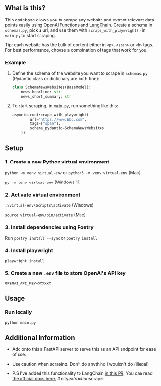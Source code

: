 ## What is this?

This codebase allows you to scrape any website and extract relevant data points easily using [OpenAI Functions](https://openai.com/blog/function-calling-and-other-api-updates) and [LangChain](https://python.langchain.com/docs/get_started/introduction).
Create a schema in `schemas.py`, pick a url, and use them with `scrape_with_playwright()` in `main.py` to start scraping.

Tip: each website has the bulk of content either in `<p>`, `<span>` or `<h>` tags. For best performance, choose a combination of tags that work for you.

### Example

1. Define the schema of the website you want to scrape in `schemas.py` (Pydantic class or dictionary are both fine):

   ```python
   class SchemaNewsWebsites(BaseModel):
       news_headline: str
       news_short_summary: str
   ```

2. To start scraping, in `main.py`, run something like this:

   ```python
   asyncio.run(scrape_with_playwright(
           url="https://www.bbc.com",
           tags=["span"],
           schema_pydantic=SchemaNewsWebsites
       ))
   ```

## Setup


### 1. Create a new Python virtual environment


`python -m venv virtual-env` or `python3 -m venv virtual-env` (Mac)

`py -m venv virtual-env` (Windows 11)

### 2. Activate virtual environment

`.\virtual-env\Scripts\activate` (Windows)

`source virtual-env/bin/activate` (Mac)

### 3. Install dependencies using Poetry

Run `poetry install --sync` or `poetry install`

### 4. Install playwright

```bash
playwright install
```

### 5. Create a new `.env` file to store OpenAI's API key

```text
OPENAI_API_KEY=XXXXXX
```

## Usage

### Run locally

```bash
python main.py
```

## Additional Information

- Add onto this a FastAPI server to serve this as an API endpoint for ease of use.

- Use caution when scraping. Don't do anything I wouldn't do (illegal)

- P.S I've added this functionality to LangChain [in this PR](https://github.com/langchain-ai/langchain/pull/8732). You can read [the official docs here.](https://python.langchain.com/docs/use_cases/web_scraping#quickstart)
#   c i t y _ e x t r a c t i o n _ s c r a p e r 
 
 